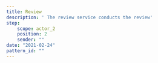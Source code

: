 ```yaml
---
title: Review
description: ' The review service conducts the review'
step:
    scope: actor_2
    position: 2
    sender: ""
date: "2021-02-24"
pattern_id: ""
---
```


